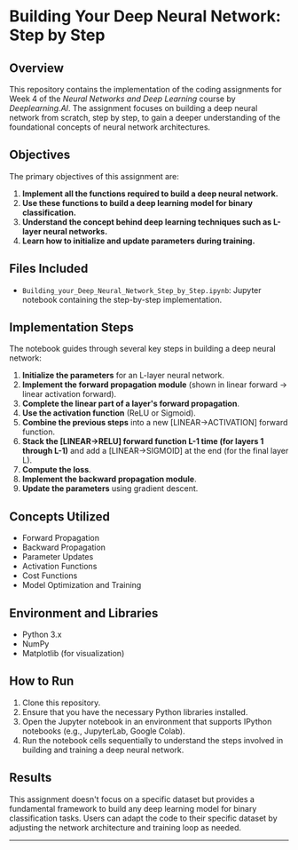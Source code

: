 # Building Your Deep Neural Network: Step by Step

## Overview

This repository contains the implementation of the coding assignments for Week 4 of the *Neural Networks and Deep Learning* course by *Deeplearning.AI*. The assignment focuses on building a deep neural network from scratch, step by step, to gain a deeper understanding of the foundational concepts of neural network architectures.

## Objectives

The primary objectives of this assignment are:

1. **Implement all the functions required to build a deep neural network.**
2. **Use these functions to build a deep learning model for binary classification.**
3. **Understand the concept behind deep learning techniques such as L-layer neural networks.**
4. **Learn how to initialize and update parameters during training.**

## Files Included
- `Building_your_Deep_Neural_Network_Step_by_Step.ipynb`: Jupyter notebook containing the step-by-step implementation.

## Implementation Steps

The notebook guides through several key steps in building a deep neural network:

1. **Initialize the parameters** for an L-layer neural network.
2. **Implement the forward propagation module** (shown in linear forward -> linear activation forward).
3. **Complete the linear part of a layer's forward propagation**.
4. **Use the activation function** (ReLU or Sigmoid).
5. **Combine the previous steps** into a new [LINEAR->ACTIVATION] forward function.
6. **Stack the [LINEAR->RELU] forward function L-1 time (for layers 1 through L-1)** and add a [LINEAR->SIGMOID] at the end (for the final layer L).
7. **Compute the loss**.
8. **Implement the backward propagation module**.
9. **Update the parameters** using gradient descent.

## Concepts Utilized

- Forward Propagation
- Backward Propagation
- Parameter Updates
- Activation Functions
- Cost Functions
- Model Optimization and Training

## Environment and Libraries

- Python 3.x
- NumPy
- Matplotlib (for visualization)

## How to Run

1. Clone this repository.
2. Ensure that you have the necessary Python libraries installed.
3. Open the Jupyter notebook in an environment that supports IPython notebooks (e.g., JupyterLab, Google Colab).
4. Run the notebook cells sequentially to understand the steps involved in building and training a deep neural network.

## Results

This assignment doesn't focus on a specific dataset but provides a fundamental framework to build any deep learning model for binary classification tasks. Users can adapt the code to their specific dataset by adjusting the network architecture and training loop as needed.

---
